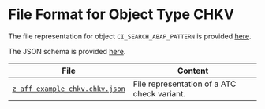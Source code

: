 # File Format for Object Type CHKV

The file representation for object `CI_SEARCH_ABAP_PATTERN` is provided [here](./examples/ci_search_pattern.chkv.json).

The JSON schema is provided [here](./chkv.json).

File | Content
 --- | ---
[`z_aff_example_chkv.chkv.json`](./examples/z_aff_example_chkv.chkv.json) | File representation of a ATC check variant.
